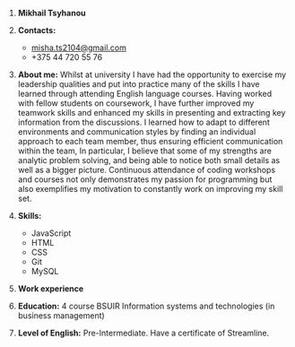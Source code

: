 1. **Mikhail Tsyhanou**
1. **Contacts:** 
    * misha.ts2104@gmail.com
    * +375 44 720 55 76
1. **About me:**
Whilst at university I have had the opportunity to exercise my leadership qualities and put into practice many of the skills I have learned through attending English language courses. Having worked with fellow students on coursework, I have further improved my teamwork skills and enhanced my skills in presenting and extracting key information from the discussions. I learned how to adapt to different environments and communication styles by finding an individual approach to each team member, thus ensuring efficient communication within the team, In particular, I believe that some of my strengths are analytic problem solving, and being able to notice both small details as well as a bigger picture. Continuous attendance of coding workshops and courses not only demonstrates my passion for programming but also exemplifies my motivation to constantly work on improving my skill set. 
1. **Skills:**
    * JavaScript
    * HTML
    * CSS
    * Git
    * MySQL
1. **Work experience**

1. **Education:**
4 course BSUIR
Information systems and technologies (in business management)
1. **Level of English:** Pre-Intermediate. Have a certificate of Streamline.

